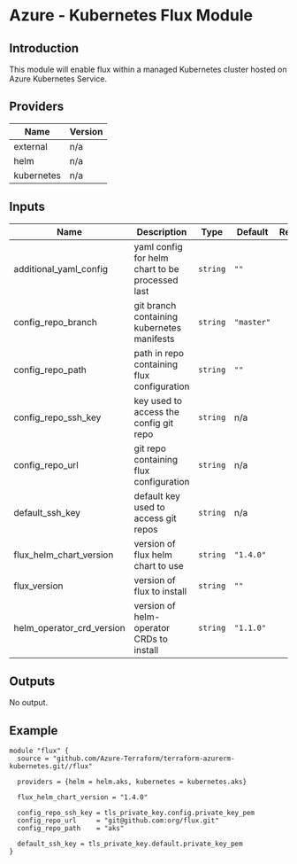 # Azure - Kubernetes Flux Module

## Introduction

This module will enable flux within a managed Kubernetes cluster hosted on Azure Kubernetes Service.
<br />

<!--- BEGIN_TF_DOCS --->
## Providers

| Name | Version |
|------|---------|
| external | n/a |
| helm | n/a |
| kubernetes | n/a |

## Inputs

| Name | Description | Type | Default | Required |
|------|-------------|------|---------|:-----:|
| additional\_yaml\_config | yaml config for helm chart to be processed last | `string` | `""` | no |
| config\_repo\_branch | git branch containing kubernetes manifests | `string` | `"master"` | no |
| config\_repo\_path | path in repo containing flux configuration | `string` | `""` | no |
| config\_repo\_ssh\_key | key used to access the config git repo | `string` | n/a | yes |
| config\_repo\_url | git repo containing flux configuration | `string` | n/a | yes |
| default\_ssh\_key | default key used to access git repos | `string` | n/a | yes |
| flux\_helm\_chart\_version | version of flux helm chart to use | `string` | `"1.4.0"` | no |
| flux\_version | version of flux to install | `string` | `""` | no |
| helm\_operator\_crd\_version | version of helm-operator CRDs to install | `string` | `"1.1.0"` | no |

## Outputs

No output.
<!--- END_TF_DOCS --->
## Example

~~~~
module "flux" {
  source = "github.com/Azure-Terraform/terraform-azurerm-kubernetes.git//flux"

  providers = {helm = helm.aks, kubernetes = kubernetes.aks}

  flux_helm_chart_version = "1.4.0"

  config_repo_ssh_key = tls_private_key.config.private_key_pem
  config_repo_url     = "git@github.com:org/flux.git"
  config_repo_path    = "aks"

  default_ssh_key = tls_private_key.default.private_key_pem
}
~~~~
